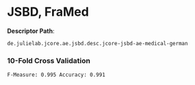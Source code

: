 # JSBD, FraMed  

**Descriptor Path**:
```
de.julielab.jcore.ae.jsbd.desc.jcore-jsbd-ae-medical-german
```

### 10-Fold Cross Validation
`
F-Measure: 0.995
Accuracy: 0.991
`
